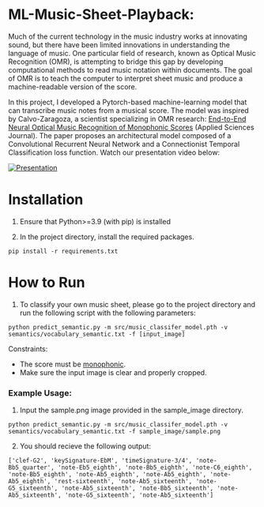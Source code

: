 # ML-Music-Sheet-Playback: 

Much of the current technology in the music industry works at innovating sound, but there have been limited innovations in understanding the language of music. One particular field of research, known as Optical Music Recognition (OMR), is attempting to bridge this gap by developing computational methods to read music notation within documents. The goal of OMR is to teach the computer to interpret sheet music and produce a machine-readable version of the score.

In this project, I developed a Pytorch-based machine-learning model that can transcribe music notes from a musical score. The model was inspired by Calvo-Zaragoza, a scientist specializing in OMR research: [End-to-End Neural Optical Music Recognition of Monophonic Scores](https://www.mdpi.com/2076-3417/8/4/606) (Applied Sciences Journal). The paper proposes an architectural model composed of a Convolutional Recurrent Neural Network and a Connectionist Temporal Classification loss function. Watch our presentation video below:

[![Presentation](https://img.youtube.com/vi/VK6B7G5JZXw/0.jpg)](https://www.youtube.com/watch?v=VK6B7G5JZXw)

# Installation 

1. Ensure that Python>=3.9 (with pip) is installed

2. In the project directory, install the required packages. 
```
pip install -r requirements.txt
```

# How to Run

1. To classify your own music sheet, please go to the project directory and run the following script with the following parameters: 
```
python predict_semantic.py -m src/music_classifer_model.pth -v semantics/vocabulary_semantic.txt -f [input_image]
``` 

Constraints: 
- The score must be [monophonic](https://www.collinsdictionary.com/dictionary/english/monophonic). 
- Make sure the input image is clear and properly cropped. 

### Example Usage:
  1. Input the sample.png image provided in the sample_image directory. 
 ``` 
 python predict_semantic.py -m src/music_classifer_model.pth -v semantics/vocabulary_semantic.txt -f sample_image/sample.png
 ``` 
2. You should recieve the following output:
```
['clef-G2', 'keySignature-EbM', 'timeSignature-3/4', 'note-Bb5_quarter', 'note-Eb5_eighth', 'note-Bb5_eighth', 'note-C6_eighth', 'note-Bb5_eighth', 'note-Ab5_eighth', 'note-Ab5_eighth', 'note-Ab5_eighth', 'rest-sixteenth', 'note-Ab5_sixteenth', 'note-G5_sixteenth', 'note-Ab5_sixteenth', 'note-Bb5_sixteenth', 'note-Ab5_sixteenth', 'note-G5_sixteenth', 'note-Ab5_sixteenth']
```


